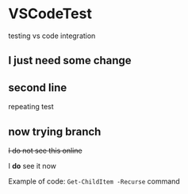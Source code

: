 # VSCodeTest

testing vs code integration

## I just need some change

## second line

repeating test

## now trying branch

~~I do not see this online~~

I **do** see it now

Example of code:
`Get-ChildItem -Recurse` 
command